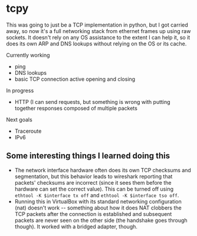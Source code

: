 # tcpy
This was going to just be a TCP implementation in python, but I got carried away,
so now it's a full networking stack from ethernet frames up using raw sockets.
It doesn't rely on any OS assistance to the extent I can help it, so it does its
own ARP and DNS lookups without relying on the OS or its cache.

Currently working
* ping
* DNS lookups
* basic TCP connection active opening and closing

In progress
* HTTP (I can send requests, but something is wrong with putting together responses
composed of multiple packets

Next goals
* Traceroute
* IPv6

## Some interesting things I learned doing this
* The network interface hardware often does its own TCP checksums and segmentation,
but this behavior leads to wireshark reporting that packets' checksums are incorrect
(since it sees them before the hardware can set the correct value).  This can be turned
off using `ethtool -K $interface tx off` and `ethtool -K $interface tso off`.
* Running this in VirtualBox with its standard networking configuration (nat)
doesn't work -- something about how it does NAT clobbers the TCP packets after
the connection is established and subsequent packets are never seen on the other
side (the handshake goes through though).  It worked with a bridged adapter,
though.
